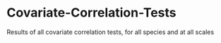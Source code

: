 # Covariate-Correlation-Tests
Results of all covariate correlation tests, for all species and at all scales
